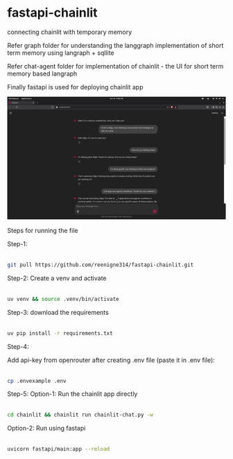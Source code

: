 # fastapi-chainlit

connecting chainlit with temporary memory

Refer graph folder for understanding the langgraph implementation of short term memory using langraph + sqllite

Refer chat-agent folder for implementation of chainlit - the UI for short term memory based langraph

Finally fastapi is used for deploying chainlit app

<p align="center">
  <img src="./pictures/Screenshot.png" width="1000" alt="My App Screenshot">
</p>

Steps for running the file

Step-1:

```bash

git pull https://github.com/reenigne314/fastapi-chainlit.git

```

Step-2: Create a venv and activate

```bash

uv venv && source .venv/bin/activate

```

Step-3: download the requirements

```bash

uv pip install -r requirements.txt

```

Step-4:

Add api-key from openrouter after creating .env file (paste it in .env file):
```bash

cp .envexample .env

```

Step-5:
Option-1: Run the chainlit app directly

```bash

cd chainlit && chainlit run chainlit-chat.py -w

```

Option-2: Run using fastapi

```bash

uvicorn fastapi/main:app --reload

```
